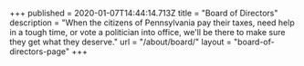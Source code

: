 +++
published = 2020-01-07T14:44:14.713Z
title = "Board of Directors"
description = "When the citizens of Pennsylvania pay their taxes, need help in a tough time, or vote a politician into office, we'll be there to make sure they get what they deserve."
url = "/about/board/"
layout = "board-of-directors-page"
+++
